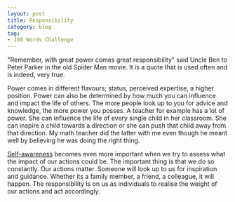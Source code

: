 ```yaml
---
layout: post
title: Responsibility
category: blog
tag:
- 100 Words Challenge
---
```

"Remember, with great power comes great responsibility" said Uncle Ben to Peter Parker in the old Spider Man movie. It is a quote that is used often and is indeed, very true.

Power comes in different flavours; status, perceived expertise, a higher position. Power can also be determined by how much you can influence and impact the life of others. The more people look up to you for advice and knowledge, the more power you posses. A teacher for example has a lot of power. She can influence the life of every single child in her classroom. She can inspire a child towards a direction or she can push that child away from that direction. My math teacher did the latter with me even though he meant well by believing he was doing the right thing.

[Self-awareness](http://makisotman.com/100_words_challenge/100/2015/10/09/50.html) becomes even more important when we try to assess what the impact of our actions could be. The important thing is that we do so constantly. Our actions matter. Someone will look up to us for inspiration and guidance. Whether its a family member, a friend, a colleague, it will happen. The responsibility is on us as individuals to realise the weight of our actions and act accordingly.
